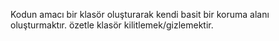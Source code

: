 Kodun amacı bir klasör oluşturarak kendi basit bir koruma alanı oluşturmaktır.
özetle klasör kilitlemek/gizlemektir.
